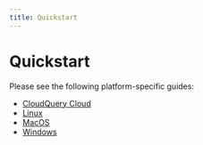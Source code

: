 ```yaml
---
title: Quickstart
---
```


<!-- This is a placeholder page so that HEAD requests to /docs/overview return 200, not 404 -->

# Quickstart

Please see the following platform-specific guides:

- [CloudQuery Cloud](/docs/quickstart/cloudquery-cloud)
- [Linux](/docs/quickstart/linux)
- [MacOS](/docs/quickstart/macos)
- [Windows](/docs/quickstart/windows)
